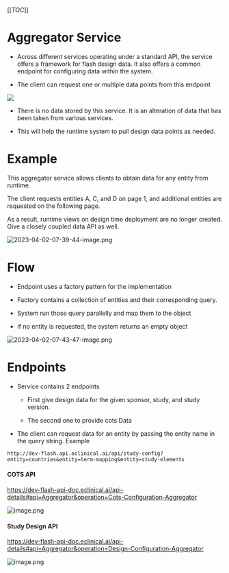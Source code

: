 [[_TOC_]]

# Aggregator Service

- Across different services operating under a standard API, the service offers a framework for flash design data. It also offers a common endpoint for configuring data within the system. 

- The client can request one or multiple data points from this endpoint
  

![](https://miro.medium.com/v2/resize:fit:700/1*qK2uEGMAn_fXt8ietv4FGg.png)

- There is no data stored by this service. It is an alteration of data that has been taken from various services. 
  
- This will help the runtime system to pull design data points as needed.
  

# Example

This aggregator service allows clients to obtain data for any entity from runtime.

The client requests entities A, C, and D on page 1, and additional entities are requested on the following page.

As a result, runtime views on design time deployment are no longer created. Give a closely coupled data API as well.

![2023-04-02-07-39-44-image.png](/.attachments/2023-04-02-07-39-44-image-f8f4e7c4-be18-4004-9a7a-4dfd751770bf.png)
# Flow

- Endpoint uses a factory pattern for the implementation
  
- Factory contains a collection of entities and their corresponding query.
  
- System run those query parallelly and map them to the object
  
- If no entity is requested, the system returns an empty object

![2023-04-02-07-43-47-image.png](/.attachments/2023-04-02-07-43-47-image-a3daffda-34e9-48e9-b543-1ec589cbd061.png)


# Endpoints

- Service contains 2 endpoints
  
  - First give design data for the given sponsor, study, and study version. 

   - The second one to provide cots Data
    
- The client can request data for an entity by passing the entity name in the query string. Example
  

```
http://dev-flash.api.eclinical.ai/api/study-config?entity=countries&entity=term-mapping&entity=study-elements
```

#### COTS API 


https://dev-flash-api-doc.eclinical.ai/api-details#api=Aggregator&operation=Cots-Configuration-Aggregator

![image.png](/.attachments/image-15571105-bc20-47d3-9207-76e7aa8e5c4d.png)

#### Study Design API

https://dev-flash-api-doc.eclinical.ai/api-details#api=Aggregator&operation=Design-Configuration-Aggregator

![image.png](/.attachments/image-07a8fc0b-0336-4118-98c6-4cc0c56f4a53.png)